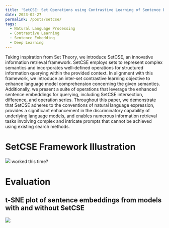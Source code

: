 ```yaml
---
title: 'SetCSE: Set Operations using Contrastive Learning of Sentence Embeddings'
date: 2023-02-27
permalink: /posts/setcse/
tags:
  - Natural Language Processing
  - Contrastive Learning
  - Sentence Embedding
  - Deep Learning
---
```


Taking inspiration from Set Theory, we introduce SetCSE, an innovative information retrieval framework. SetCSE employs sets to represent complex semantics and incorporates well-defined operations for structured information querying within the provided context. In alignment with this framework, we introduce an inter-set contrastive learning objective to enhance language model comprehension concerning the given semantics. Additionally, we present a suite of operations that leverage the enhanced sentence embeddings for querying, including SetCSE intersection, difference, and operation series. Throughout this paper, we demonstrate that SetCSE adheres to the conventions of natural language expression, provides a significant enhancement in the discriminatory capability of underlying language models, and enables numerous information retrieval tasks involving complex and intricate prompts that cannot be achieved using existing search methods.

SetCSE Framework Illustration
======
![](/mysite/images/setcse/flowchart.png)
worked this time?

Evaluation
======

t-SNE plot of sentence embeddings from models with and without SetCSE
------
![](mysite/images/setcse/batch2_AGT.png)